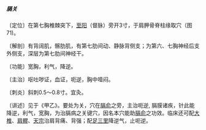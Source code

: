 ##### 膈关

〔定位〕在第七胸椎棘突下，[至阳](https://www.gmzyjc.com/read/zjs/zjs3.2.2-0.0.1.3.9.md)（督脉）旁开3寸，于肩胛骨脊柱缘取穴（图71)。

〔解剖〕有背阔肌，髂肋肌，有第七肋间动、静脉背侧支；为第六、七胸神经后支外侧支，深层为第七肋间神经干。

〔功能〕宽胸，利气，降逆。

〔主治〕呕吐哕证，血证，呃逆，胸中噎闷。

〔刺炎〕斜刺0.5〜0.8寸。宜灸。

〔讲述〕见于《甲乙》。要处为关，穴在[膈俞](https://www.gmzyjc.com/read/zjs/zjs3.1.7-8-0.0.1.3.17.md)之旁，主治呃逆, 膈膜诸疾，针此能降逆，利气，宽胸，为治膈病之关键穴，因名本穴能助[膈俞](https://www.gmzyjc.com/read/zjs/zjs3.1.7-8-0.0.1.3.17.md)之功效。临床还可配[大椎](https://www.gmzyjc.com/read/zjs/zjs3.2.2-0.0.1.3.14.md)、[肩髎](https://www.gmzyjc.com/read/zjs/zjs3.1.9-12-0.0.2.3.14.md)、[天宗](https://www.gmzyjc.com/read/zjs/zjs3.1.4-6-0.0.3.3.11.md)治肩背痛、背强；配[足三里](https://www.gmzyjc.com/read/zjs/zjs3.1.1-3-0.1.3.3.36.md)降逆气，止呃逆。
